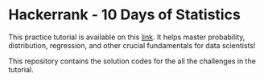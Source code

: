 # Hackerrank - 10 Days of Statistics 

This practice tutorial is available on this [link](https://www.hackerrank.com/domains/tutorials). It helps master probability, distribution, regression, and other crucial fundamentals for data scientists! 

This repository contains the solution codes for the all the challenges in the tutorial.

